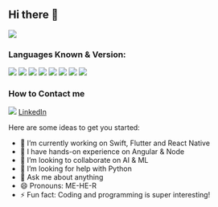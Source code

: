 ## Hi there 👋

   <img src="https://img.shields.io/badge/Author-Mihir%20Brahmbhatt-brightgreen">

### Languages Known & Version:

<img src="https://img.shields.io/badge/Swift-v%205-green"> <img src="https://img.shields.io/badge/SwiftUI-v%202.0-green"> <img src="https://img.shields.io/badge/Objective--C-v%202-green"> <img src="https://img.shields.io/badge/Angular%20-v%207-green"> <img src="https://img.shields.io/badge/Ionic%20Framework-v%202-green"> <img src="https://img.shields.io/badge/Vuejs-v%202.6.3-green"> 
<img src="https://img.shields.io/badge/Flutter-v3-green"> <img src="https://img.shields.io/badge/React%20Native-v16-green">


### How to Contact me

<img src="https://img.shields.io/badge/LinkedIn-blue?logo=Linkedin" href="https://www.linkedin.com/in/mihir-brahmbhatt"> <a href="https://www.linkedin.com/in/mihir-brahmbhatt">LinkedIn</a>



Here are some ideas to get you started:
- 🔭 I’m currently working on Swift, Flutter and React Native
- 🌱 I have hands-on experience on Angular & Node
- 👯 I’m looking to collaborate on AI & ML
- 🤔 I’m looking for help with Python
- 💬 Ask me about anything
- 😄 Pronouns: ME-HE-R
- ⚡ Fun fact: Coding and programming is super interesting!

